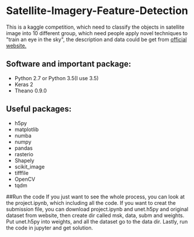 # Satellite-Imagery-Feature-Detection

This is a kaggle competition, which need to classify the objects in satellite image into 10 different group, which need people apply novel techniques to "train an eye in the sky",
the description and data could be get from [official website.](https://www.kaggle.com/c/dstl-satellite-imagery-feature-detection)

## Software and important package:
- Python 2.7 or Python 3.5(I use 3.5)
- Keras 2
- Theano 0.9.0

## Useful packages:
- h5py
- matplotlib
- numba
- numpy
- pandas
- rasterio
- Shapely
- scikit_image
- tifffile
- OpenCV 
- tqdm

##Run the code
If you just want to see the whole process, you can look at the project.ipynb, which including all the code. If you want to creat the 
submission file, you can download project.ipynb and unet.h5py and original dataset from website, then create dir called msk, data, subm and weights.
Put unet.h5py into weights, and all the dataset go to the data dir. Lastly, run the code in jupyter and get solution.
